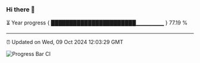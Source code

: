 ### Hi there 👋

⏳ Year progress { ███████████████████████▁▁▁▁▁▁▁ } 77.19 %

---

⏰ Updated on Wed, 09 Oct 2024 12:03:29 GMT

![Progress Bar CI](https://github.com/EinsPommes/EinsPommes/blob/main/.github/workflows/main.yml)
